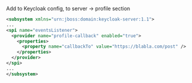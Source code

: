 Add to Keycloak config, to server -> profile section 

```xml
<subsystem xmlns="urn:jboss:domain:keycloak-server:1.1">
...
<spi name="eventsListener">
  <provider name="profile-callback" enabled="true">
    <properties>
      <property name="callbackTo" value="https://blabla.com/post" />
    </properties>
  </provider>
</spi>
...
</subsystem>
```
